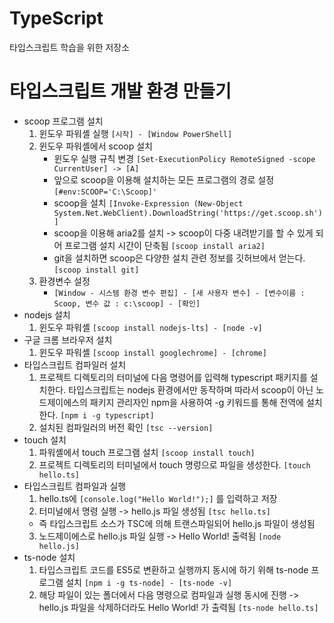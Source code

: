 # TypeScript
타입스크립트 학습을 위한 저장소

# 타입스크립트 개발 환경 만들기
- scoop 프로그램 설치
  1. 윈도우 파워셸 실행 ```[시작] - [Window PowerShell]```
  2. 윈도우 파워셸에서 scoop 설치
     - 윈도우 실행 규칙 변경
     ```[Set-ExecutionPolicy RemoteSigned -scope CurrentUser] -> [A]```
     - 앞으로 scoop을 이용해 설치하는 모든 프로그램의 경로 설정
     ```[#env:SCOOP='C:\Scoop]'```
     - scoop을 설치
     ```[Invoke-Expression (New-Object System.Net.WebClient).DownloadString('https://get.scoop.sh')]```
     - scoop을 이용해 aria2를 설치 -> scoop이 다중 내려받기를 할 수 있게 되어 프로그램 설치 시간이 단축됨
     ```[scoop install aria2]```
     - git을 설치하면 scoop은 다양한 설치 관련 정보를 깃허브에서 얻는다.
     ```[scoop install git]```
  3. 환경변수 설정
     - ```[Window - 시스템 환경 변수 편집] - [새 사용자 변수] - [변수이름 : Scoop, 변수 값 : c:\scoop] - [확인]```
- nodejs 설치
  1. 윈도우 파워셸 ```[scoop install nodejs-lts] - [node -v]```
- 구글 크롬 브라우저 설치
  1. 윈도우 파워셸 ```[scoop install googlechrome] - [chrome]```
- 타입스크립트 컴파일러 설치
  1. 프로젝트 디렉토리의 터미널에 다음 명령어를 입력해 typescript 패키지를 설치한다. 타입스크립트는 nodejs 환경에서만 동작하며 따라서 scoop이 아닌 노드제이에스의 패키지 관리자인 npm을 사용하여 -g 키워드를 통해 전역에 설치한다.
  ```[npm i -g typescript]```
  2. 설치된 컴파일러의 버전 확인
  ```[tsc --version]```
- touch 설치 
  1. 파워셸에서 touch 프로그램 설치
  ```[scoop install touch]```
  2. 프로젝트 디렉토리의 터미널에서 touch 명렁으로 파일을 생성한다.
  ```[touch hello.ts]```
- 타입스크립트 컴파일과 실행
  1. hello.ts에 ```[console.log("Hello World!");]``` 를 입력하고 저장
  2. 터미널에서 명령 실행 -> hello.js 파일 생성됨
  ```[tsc hello.ts]```
  - 즉 타입스크립트 소스가 TSC에 의해 트랜스파일되어 hello.js 파일이 생성됨
  3. 노드제이에스로 hello.js 파일 실행 -> Hello World! 출력됨
  ```[node hello.js]```
- ts-node 설치
  1. 타입스크립트 코드를 ES5로 변환하고 실행까지 동시에 하기 위해 ts-node 프로그램 설치
  ```[npm i -g ts-node] - [ts-node -v]```
  2. 해당 파일이 있는 폴더에서 다음 명령으로 컴파일과 실행 동시에 진행 -> hello.js 파일을 삭제하더라도 Hello World! 가 출력됨
  ```[ts-node hello.ts]```
